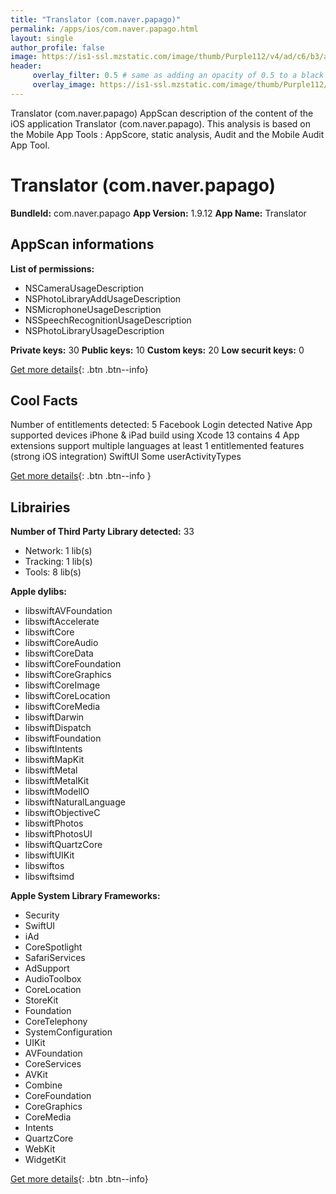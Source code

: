 ```yaml
---
title: "Translator (com.naver.papago)"
permalink: /apps/ios/com.naver.papago.html
layout: single
author_profile: false
image: https://is1-ssl.mzstatic.com/image/thumb/Purple112/v4/ad/c6/b3/adc6b31f-8953-f70f-adbc-a139cc727749/AppIcon-0-0-1x_U007emarketing-0-0-0-7-0-0-sRGB-0-0-0-GLES2_U002c0-512MB-85-220-0-0.png/512x512bb.jpg
header: 
     overlay_filter: 0.5 # same as adding an opacity of 0.5 to a black background
     overlay_image: https://is1-ssl.mzstatic.com/image/thumb/Purple112/v4/ad/c6/b3/adc6b31f-8953-f70f-adbc-a139cc727749/AppIcon-0-0-1x_U007emarketing-0-0-0-7-0-0-sRGB-0-0-0-GLES2_U002c0-512MB-85-220-0-0.png/512x512bb.jpg
---
```

Translator (com.naver.papago) AppScan description of the content of the iOS application Translator (com.naver.papago). This analysis is based on the Mobile App Tools : AppScore, static analysis, Audit and the Mobile Audit App Tool.

# Translator (com.naver.papago)

**BundleId:** com.naver.papago
**App Version:** 1.9.12
**App Name:** Translator


## AppScan informations 

**List of permissions:** 
- NSCameraUsageDescription
- NSPhotoLibraryAddUsageDescription
- NSMicrophoneUsageDescription
- NSSpeechRecognitionUsageDescription
- NSPhotoLibraryUsageDescription
  
  
**Private keys:** 30
**Public keys:** 10
**Custom keys:** 20
**Low securit keys:** 0
  
[Get more details](/pricing.html){: .btn .btn--info}

## Cool Facts

Number of entitlements detected: 5
Facebook Login detected
Native App
supported devices iPhone & iPad
build using Xcode 13
contains 4 App extensions
support multiple languages
at least 1 entitlemented features (strong iOS integration)
SwiftUI
Some userActivityTypes
  
[Get more details](/pricing.html){: .btn .btn--info }

## Librairies 
**Number of Third Party Library detected:** 33
- Network: 1 lib(s)
- Tracking: 1 lib(s)
- Tools: 8 lib(s)


**Apple dylibs:**
- libswiftAVFoundation
- libswiftAccelerate
- libswiftCore
- libswiftCoreAudio
- libswiftCoreData
- libswiftCoreFoundation
- libswiftCoreGraphics
- libswiftCoreImage
- libswiftCoreLocation
- libswiftCoreMedia
- libswiftDarwin
- libswiftDispatch
- libswiftFoundation
- libswiftIntents
- libswiftMapKit
- libswiftMetal
- libswiftMetalKit
- libswiftModelIO
- libswiftNaturalLanguage
- libswiftObjectiveC
- libswiftPhotos
- libswiftPhotosUI
- libswiftQuartzCore
- libswiftUIKit
- libswiftos
- libswiftsimd


**Apple System Library Frameworks:**
- Security
- SwiftUI
- iAd
- CoreSpotlight
- SafariServices
- AdSupport
- AudioToolbox
- CoreLocation
- StoreKit
- Foundation
- CoreTelephony
- SystemConfiguration
- UIKit
- AVFoundation
- CoreServices
- AVKit
- Combine
- CoreFoundation
- CoreGraphics
- CoreMedia
- Intents
- QuartzCore
- WebKit
- WidgetKit


  
[Get more details](/pricing.html){: .btn .btn--info}

